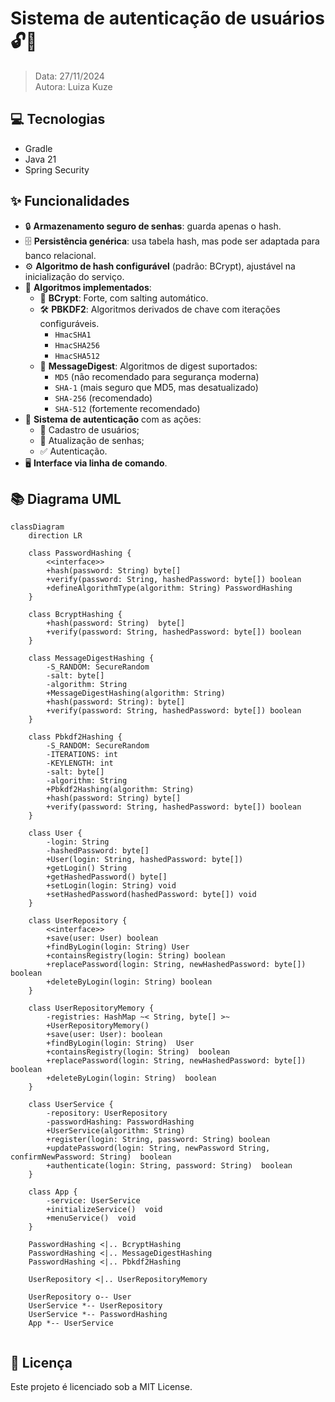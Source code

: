 # Sistema de autenticação de usuários 🔓🔑
> Data: 27/11/2024 <br>
> Autora: Luiza Kuze

## 💻 Tecnologias 
- Gradle
- Java 21
- Spring Security

## ✨ Funcionalidades
- 🔒 **Armazenamento seguro de senhas**: guarda apenas o hash.
- 🗄️ **Persistência genérica**: usa tabela hash, mas pode ser adaptada para banco relacional.
- ⚙️ **Algoritmo de hash configurável** (padrão: BCrypt), ajustável na inicialização do serviço.
- 🧩 **Algoritmos implementados**:
  - 🔐 **BCrypt**: Forte, com salting automático.
  - 🛠️ **PBKDF2**: Algoritmos derivados de chave com iterações configuráveis.  
    - `HmacSHA1`
    - `HmacSHA256`
    - `HmacSHA512`
  - 💾 **MessageDigest**: Algoritmos de digest suportados:
    - `MD5` (não recomendado para segurança moderna)
    - `SHA-1` (mais seguro que MD5, mas desatualizado)
    - `SHA-256` (recomendado)
    - `SHA-512` (fortemente recomendado)
- 🔄 **Sistema de autenticação** com as ações:
  - 📝 Cadastro de usuários;
  - 🔑 Atualização de senhas;
  - ✅ Autenticação.
- 🖥️ **Interface via linha de comando**.

## 📚 Diagrama UML
```mermaid
classDiagram
    direction LR

    class PasswordHashing {
        <<interface>>
        +hash(password: String) byte[]
        +verify(password: String, hashedPassword: byte[]) boolean
        +defineAlgorithmType(algorithm: String) PasswordHashing
    }

    class BcryptHashing {
        +hash(password: String)  byte[]
        +verify(password: String, hashedPassword: byte[]) boolean
    }
    
    class MessageDigestHashing {
        -S_RANDOM: SecureRandom
        -salt: byte[]
        -algorithm: String
        +MessageDigestHashing(algorithm: String)
        +hash(password: String): byte[]
        +verify(password: String, hashedPassword: byte[]) boolean
    }

    class Pbkdf2Hashing {
        -S_RANDOM: SecureRandom
        -ITERATIONS: int
        -KEYLENGTH: int
        -salt: byte[]
        -algorithm: String
        +Pbkdf2Hashing(algorithm: String)
        +hash(password: String) byte[]
        +verify(password: String, hashedPassword: byte[]) boolean
    }

    class User {
        -login: String
        -hashedPassword: byte[]
        +User(login: String, hashedPassword: byte[])
        +getLogin() String
        +getHashedPassword() byte[]
        +setLogin(login: String) void
        +setHashedPassword(hashedPassword: byte[]) void
    }

    class UserRepository {
        <<interface>>
        +save(user: User) boolean
        +findByLogin(login: String) User
        +containsRegistry(login: String) boolean
        +replacePassword(login: String, newHashedPassword: byte[]) boolean
        +deleteByLogin(login: String) boolean
    }

    class UserRepositoryMemory {
        -registries: HashMap ~< String, byte[] >~
        +UserRepositoryMemory()
        +save(user: User): boolean
        +findByLogin(login: String)  User
        +containsRegistry(login: String)  boolean
        +replacePassword(login: String, newHashedPassword: byte[])  boolean
        +deleteByLogin(login: String)  boolean
    }

    class UserService {
        -repository: UserRepository
        -passwordHashing: PasswordHashing
        +UserService(algorithm: String)
        +register(login: String, password: String) boolean
        +updatePassword(login: String, newPassword String, confirmNewPassword: String)  boolean
        +authenticate(login: String, password: String)  boolean
    }

    class App {
        -service: UserService
        +initializeService()  void
        +menuService()  void
    }

    PasswordHashing <|.. BcryptHashing
    PasswordHashing <|.. MessageDigestHashing
    PasswordHashing <|.. Pbkdf2Hashing

    UserRepository <|.. UserRepositoryMemory

    UserRepository o-- User
    UserService *-- UserRepository
    UserService *-- PasswordHashing
    App *-- UserService
    
```

## 📜 Licença

Este projeto é licenciado sob a MIT License.